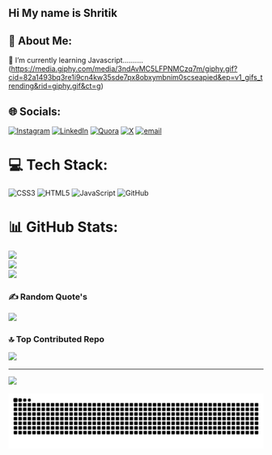 ## Hi My name is Shritik

## 💫 About Me:

🌱 I’m currently learning Javascript..........
(https://media.giphy.com/media/3ndAvMC5LFPNMCzq7m/giphy.gif?cid=82a1493bq3re1i9cn4kw35sde7px8obxymbnim0scseapied&ep=v1_gifs_trending&rid=giphy.gif&ct=g)

## 🌐 Socials:

[![Instagram](https://img.shields.io/badge/Instagram-%23E4405F.svg?logo=Instagram&logoColor=white)](https://instagram.com/shr_i911) [![LinkedIn](https://img.shields.io/badge/LinkedIn-%230077B5.svg?logo=linkedin&logoColor=white)](https://linkedin.com/in/shritik-upadhyay-o17) [![Quora](https://img.shields.io/badge/Quora-%23B92B27.svg?logo=Quora&logoColor=white)](https://quora.com/profile/Shyam-Upadhyay-110) [![X](https://img.shields.io/badge/X-black.svg?logo=X&logoColor=white)](https://x.com/ShyamUpadh23432) [![email](https://img.shields.io/badge/Email-D14836?logo=gmail&logoColor=white)](mailto:shyamupadhyay919@gmail.com)

# 💻 Tech Stack:

![CSS3](https://img.shields.io/badge/css3-%231572B6.svg?style=for-the-badge&logo=css3&logoColor=white) ![HTML5](https://img.shields.io/badge/html5-%23E34F26.svg?style=for-the-badge&logo=html5&logoColor=white) ![JavaScript](https://img.shields.io/badge/javascript-%23323330.svg?style=for-the-badge&logo=javascript&logoColor=%23F7DF1E) ![GitHub](https://img.shields.io/badge/github-%23121011.svg?style=for-the-badge&logo=github&logoColor=white)

# 📊 GitHub Stats:

![](https://github-readme-stats.vercel.app/api?username=ShritikU&theme=dark&hide_border=false&include_all_commits=false&count_private=false)<br/>
![](https://nirzak-streak-stats.vercel.app/?user=ShritikU&theme=dark&hide_border=false)<br/>
![](https://github-readme-stats.vercel.app/api/top-langs/?username=ShritikU&theme=dark&hide_border=false&include_all_commits=false&count_private=false&layout=compact)

### ✍️ Random Quote's 

![](https://quotes-github-readme.vercel.app/api?type=horizontal&theme=radical)

### 🔝 Top Contributed Repo

![](https://github-contributor-stats.vercel.app/api?username=ShritikU&limit=5&theme=dark&combine_all_yearly_contributions=true)

---

[![](https://visitcount.itsvg.in/api?id=ShritikU&icon=0&color=0)](https://visitcount.itsvg.in)

<picture>
  <source media="(prefers-color-scheme: dark)" srcset="https://raw.githubusercontent.com/ShritikU/ShritikU/output/github-snake-dark.svg" />
  <source media="(prefers-color-scheme: light)" srcset="https://raw.githubusercontent.com/ShritikU/ShritikU/output/github-snake.svg" />
  <img alt="github-snake" src="https://raw.githubusercontent.com/ShritikU/ShritikU/output/github-snake.svg" />
</picture>
